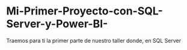# Mi-Primer-Proyecto-con-SQL-Server-y-Power-BI-
Traemos para ti la primer parte de nuestro taller donde, en SQL Server
